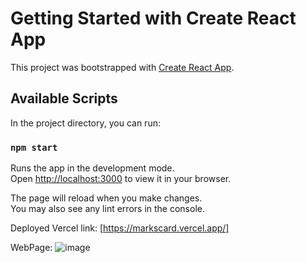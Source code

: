 # Getting Started with Create React App

This project was bootstrapped with [Create React App](https://github.com/facebook/create-react-app).

## Available Scripts

In the project directory, you can run:

### `npm start`

Runs the app in the development mode.\
Open [http://localhost:3000](http://localhost:3000) to view it in your browser.

The page will reload when you make changes.\
You may also see any lint errors in the console.


Deployed Vercel link: [https://markscard.vercel.app/]

WebPage:
![image](https://github.com/jathinsanjay/markscard/assets/95750659/60cfa845-2a4d-4fec-b36d-e7e289a5d4eb)

